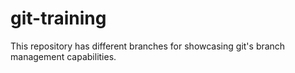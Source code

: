 # git-training
This repository has different branches for showcasing git's branch management capabilities.
